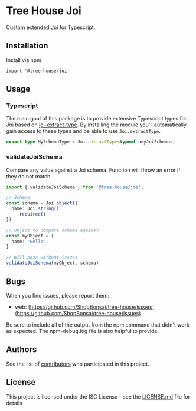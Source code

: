 # Tree House Joi

Custom extended Joi for Typescript.

## Installation

Install via npm

```shell
import '@tree-house/joi'
```

## Usage

### Typescript

The main goal of this package is to provide extensive Typescript types for Joi based on [joi-extract-type](https://github.com/TCMiranda/joi-extract-type). By installing the module you'll automatically gain access to these types and be able to use `Joi.extractType`.

```typescript
export type MySchemaType = Joi.extractType<typeof anyJoiSchema>;
```

### validateJoiSchema

Compare any value against a Joi schema. Function will throw an error if they do not match.

```typescript
import { validateJoiSchema } from '@tree-house/joi';

// Schema
const schema = Joi.object({
  name: Joi.string()
    .required()
})

// Object to compare schema against
const myObject = {
  name: 'Hello',
}

// Will pass without issues
validateJoiSchema(myObject, schema)
```

## Bugs

When you find issues, please report them:

- web: [https://github.com/ShopBonsai/tree-house/issues](https://github.com/ShopBonsai/tree-house/issues)

Be sure to include all of the output from the npm command that didn't work as expected. The npm-debug.log file is also helpful to provide.

## Authors

See the list of [contributors](https://github.com/ShopBonsai/tree-house/contributors) who participated in this project.

## License

This project is licensed under the ISC License - see the [LICENSE.md](LICENSE.md) file for details

